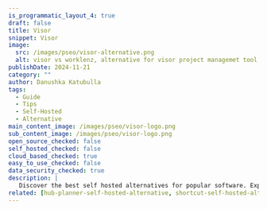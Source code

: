 ```yaml
---
is_programmatic_layout_4: true
draft: false
title: Visor
snippet: Visor
image:
  src: /images/pseo/visor-alternative.png
  alt: visor vs worklenz, alternative for visor project managemet tool, task management, resource management, productivity, self-hosted
publishDate: 2024-11-21
category: ""
author: Danushka Katubulla
tags:
  - Guide
  - Tips
  - Self-Hosted
  - Alternative
main_content_image: /images/pseo/visor-logo.png
sub_content_image: /images/pseo/visor-logo.png
open_source_checked: false
self_hosted_checked: false
cloud_based_checked: true
easy_to_use_checked: false
data_security_checked: true
description: |
   Discover the best self hosted alternatives for popular software. Explore our comprehensive guides and find the perfect solution for your needs today.
related: [hub-planner-self-hosted-alternative, shortcut-self-hosted-alternative, ganttpro-self-hosted-alternative, mondaycom-self-hosted-alternative]
---
```

